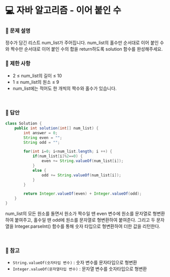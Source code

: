 # 💻 자바 알고리즘 - 이어 붙인 수 

<h3>📕 문제 설명</h3>

정수가 담긴 리스트 num_list가 주어집니다. num_list의 홀수만 순서대로 이어 붙인 수와 짝수만 순서대로 이어 붙인 수의 합을 return하도록 solution 함수를 완성해주세요.
<br>

<h3>📕 제한 사항</h3>

- 2 ≤ num_list의 길이 ≤ 10
- 1 ≤ num_list의 원소 ≤ 9
- num_list에는 적어도 한 개씩의 짝수와 홀수가 있습니다.

<br>

<h3>📕 답안</h3>

```java
class Solution {
    public int solution(int[] num_list) {
        int answer = 0;
        String even = "";
        String odd = "";

        for(int i=0; i<num_list.length; i ++) {
            if(num_list[i]%2==0) {
                even += String.valueOf(num_list[i]);
            }
            else {
                odd += String.valueOf(num_list[i]);
            }
        }

        return Integer.valueOf(even) + Integer.valueOf(odd);
    }
}
```

num_list의 모든 원소를 돌면서 원소가 짝수일 땐 even 변수에 원소를 문자열로 형변환하여 붙여주고, 홀수일 땐 odd에 원소를 문자열로 형변환하여 붙여준다. 그리고 두 문자열을 Integer.parseInt() 함수를 통해 숫자 타입으로 형변환하여 더한 값을 리턴한다.


<br>
<h3>📕 참고</h3>
 
- `String.valueOf(숫자타입 변수)` : 숫자 변수를 문자타입으로 형변환
- `Integer.valueOf(문자열타입 변수)` : 문자열 변수를 숫자타입으로 형변환





